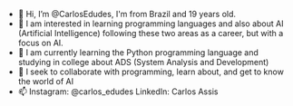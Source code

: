 - 👋 Hi, I’m @CarlosEdudes, I'm from Brazil and 19 years old.
- 👀 I am interested in learning programming languages and also about AI (Artificial Intelligence) following these two areas as a career, but with a focus on AI.
- 🌱 I am currently learning the Python programming language and studying in college about ADS (System Analysis and Development)
- 💞️ I seek to collaborate with programming, learn about, and get to know the world of AI
- 📫 Instagram: @carlos_edudes LinkedIn: Carlos Assis

<!---
CarlosEdudes/CarlosEdudes is a ✨ special ✨ repository because its `README.md` (this file) appears on your GitHub profile.
You can click the Preview link to take a look at your changes.
--->
